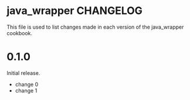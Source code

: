 # java_wrapper CHANGELOG

This file is used to list changes made in each version of the java_wrapper cookbook.

# 0.1.0

Initial release.

- change 0
- change 1

